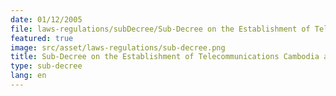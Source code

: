 ```yaml
---
date: 01/12/2005
file: laws-regulations/subDecree/Sub-Decree on the Establishment of Telecommunications Cambodia as a Public Enterprise.pdf
featured: true
image: src/asset/laws-regulations/sub-decree.png
title: Sub-Decree on the Establishment of Telecommunications Cambodia as a Public Enterprise
type: sub-decree
lang: en
---
```

